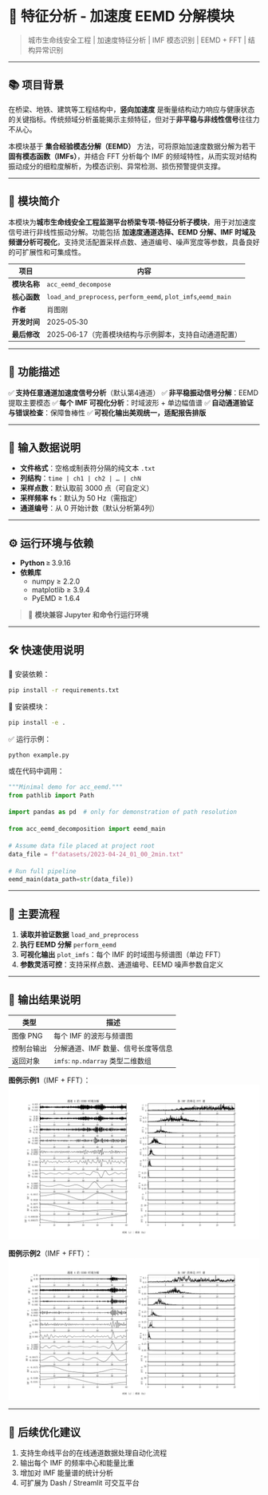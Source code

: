 # 🧩 特征分析 - 加速度 EEMD 分解模块

> 城市生命线安全工程 | 加速度特征分析 | IMF 模态识别 | EEMD + FFT | 结构异常识别

------

## 📚 项目背景

在桥梁、地铁、建筑等工程结构中，**竖向加速度** 是衡量结构动力响应与健康状态的关键指标。传统频域分析虽能揭示主频特征，但对于**非平稳与非线性信号**往往力不从心。

本模块基于 **集合经验模态分解（EEMD）** 方法，可将原始加速度数据分解为若干**固有模态函数（IMFs）**，并结合 FFT 分析每个 IMF 的频域特性，从而实现对结构振动成分的细粒度解析，为模态识别、异常检测、损伤预警提供支撑。

------

## 📌 模块简介

本模块为**城市生命线安全工程监测平台桥梁专项-特征分析子模块**，用于对加速度信号进行非线性振动分解。功能包括 **加速度通道选择、EEMD 分解、IMF 时域及频谱分析可视化**，支持灵活配置采样点数、通道编号、噪声宽度等参数，具备良好的可扩展性和可集成性。

| 项目         | 内容                                                         |
| ------------ | ------------------------------------------------------------ |
| **模块名称** | `acc_eemd_decompose`                                         |
| **核心函数** | `load_and_preprocess`, `perform_eemd`, `plot_imfs`,`eemd_main` |
| **作者**     | 肖图刚                                                       |
| **开发时间** | 2025‑05‑30                                                   |
| **最后修改** | 2025‑06‑17（完善模块结构与示例脚本，支持自动通道配置）       |



------

## 🌟 功能描述

✅ **支持任意通道加速度信号分析**（默认第4通道）
 ✅ **非平稳振动信号分解**：EEMD 提取主要模态
 ✅ **每个 IMF 可视化分析**：时域波形 + 单边幅值谱
 ✅ **自动通道验证与错误检查**：保障鲁棒性
 ✅ **可视化输出美观统一，适配报告排版**

------

## 📂 输入数据说明

- **文件格式**：空格或制表符分隔的纯文本 `.txt`
- **列结构**：`time | ch1 | ch2 | … | chN`
- **采样点数**：默认取前 3000 点（可自定义）
- **采样频率 `fs`**：默认为 50 Hz（需指定）
- **通道编号**：从 0 开始计数（默认分析第4列）

------

## ⚙️ 运行环境与依赖

- **Python** ≥ 3.9.16
- **依赖库**
  - numpy ≥ 2.2.0
  - matplotlib ≥ 3.9.4
  - PyEMD ≥ 1.6.4

> 📝 **模块兼容 Jupyter 和命令行运行环境**

------

## 🛠️ 快速使用说明

📁 安装依赖：

```bash
pip install -r requirements.txt
```

📁 安装模块：

```bash
pip install -e .
```

✅ 运行示例：

```bsh
python example.py
```

或在代码中调用：

```python
"""Minimal demo for acc_eemd."""
from pathlib import Path

import pandas as pd  # only for demonstration of path resolution

from acc_eemd_decomposition import eemd_main

# Assume data file placed at project root
data_file = f"datasets/2023-04-24_01_00_2min.txt"

# Run full pipeline
eemd_main(data_path=str(data_file))
```

------

## 🔢 主要流程

1. **读取并验证数据** `load_and_preprocess`
2. **执行 EEMD 分解** `perform_eemd`
3. **可视化输出** `plot_imfs`：每个 IMF 的时域图与频谱图（单边 FFT）
4. **参数灵活可控**：支持采样点数、通道编号、EEMD 噪声参数自定义

------

## 💾 输出结果说明

| 类型       | 描述                               |
| ---------- | ---------------------------------- |
| 图像 PNG   | 每个 IMF 的波形与频谱图            |
| 控制台输出 | 分解通道、IMF 数量、信号长度等信息 |
| 返回对象   | `imfs`: `np.ndarray` 类型二维数组  |



**图例示例1**（IMF + FFT）：![加速度分解的IMF曲线及频谱图_示例1](figures/加速度分解的IMF曲线及频谱图_示例1.png)



**图例示例2**（IMF + FFT）：![加速度分解的IMF曲线及频谱图_示例2](figures/加速度分解的IMF曲线及频谱图_示例2.png)



------

## 🔁 后续优化建议

1. 支持生命线平台的在线通道数据处理自动化流程
2. 输出每个 IMF 的频率中心和能量比重
3. 增加对 IMF 能量谱的统计分析
4. 可扩展为 Dash / Streamlit 可交互平台